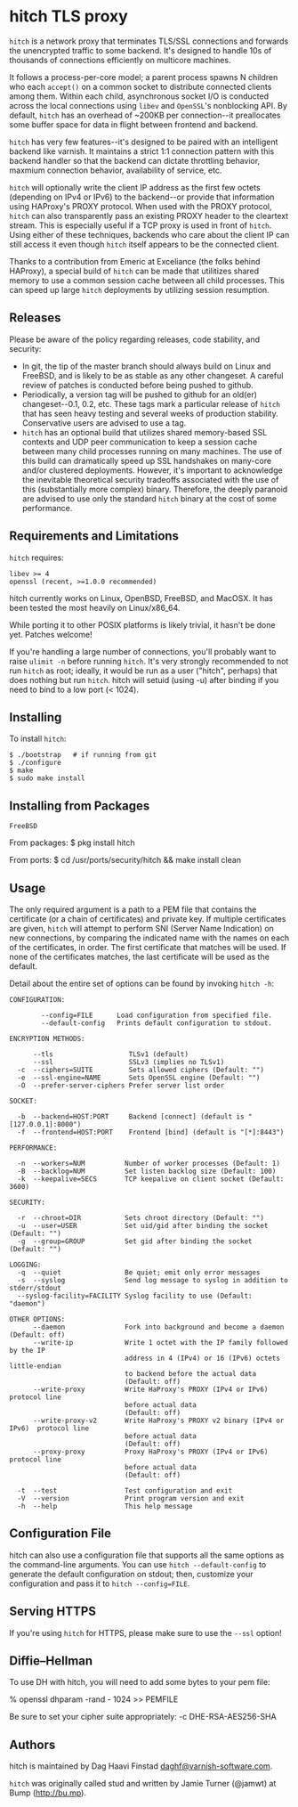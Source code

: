 hitch TLS proxy
===============

`hitch` is a network proxy that terminates TLS/SSL connections and forwards the
unencrypted traffic to some backend. It's designed to handle 10s of thousands of
connections efficiently on multicore machines.

It follows a process-per-core model; a parent process spawns N children who
each `accept()` on a common socket to distribute connected clients among them.
Within each child, asynchronous socket I/O is conducted across the local
connections using `libev` and `OpenSSL`'s nonblocking API.  By default,
`hitch` has an overhead of ~200KB per connection--it preallocates
some buffer space for data in flight between frontend and backend.

`hitch` has very few features--it's designed to be paired with an intelligent
backend like varnish.  It maintains a strict 1:1 connection pattern
with this backend handler so that the backend can dictate throttling behavior,
maxmium connection behavior, availability of service, etc.

`hitch` will optionally write the client IP address as the first few octets
(depending on IPv4 or IPv6) to the backend--or provide that information
using HAProxy's PROXY protocol.  When used with the PROXY protocol, `hitch` can
also transparently pass an existing PROXY header to the cleartext stream.  This
is especially useful if a TCP proxy is used in front of `hitch`.  Using either of
these techniques, backends who care about the client IP can still access it even
though `hitch` itself appears to be the connected client.

Thanks to a contribution from Emeric at Exceliance (the folks behind HAProxy),
a special build of `hitch` can be made that utilitizes shared memory to
use a common session cache between all child processes.  This can speed up
large `hitch` deployments by utilizing session resumption.

Releases
---------

Please be aware of the policy regarding releases, code stability, and security:

 * In git, the tip of the master branch should always build on Linux and
   FreeBSD, and is likely to be as stable as any other changeset.  A
   careful review of patches is conducted before being pushed to github.
 * Periodically, a version tag will be pushed to github for an old(er)
   changeset--0.1, 0.2, etc.  These tags mark a particular release of
   `hitch` that has seen heavy testing and several weeks of production
   stability.  Conservative users are advised to use a tag.
 * `hitch` has an optional build that utilizes shared memory-based SSL contexts
   and UDP peer communication to keep a session cache between many child processes
   running on many machines.  The use of this build can dramatically speed
   up SSL handshakes on many-core and/or clustered deployments.
   However, it's important to acknowledge the inevitable theoretical
   security tradeoffs associated with the use of this (substantially more
   complex) binary.  Therefore, the deeply paranoid are advised to use
   only the standard `hitch` binary at the cost of some performance.

Requirements and Limitations
----------------------------

`hitch` requires:

    libev >= 4
    openssl (recent, >=1.0.0 recommended)

hitch currently works on Linux, OpenBSD, FreeBSD, and MacOSX.
It has been tested the most heavily on Linux/x86_64.

While porting it to other POSIX platforms is likely trivial, it hasn't be done
yet. Patches welcome!

If you're handling a large number of connections, you'll
probably want to raise `ulimit -n` before running `hitch`.
It's very strongly recommended to not run `hitch` as root; ideally, it would
be run as a user ("hitch", perhaps) that does nothing but run `hitch`.  hitch
will setuid (using -u) after binding if you need to bind to a low port (< 1024).

Installing
----------

To install `hitch`:

    $ ./bootstrap   # if running from git
    $ ./configure
    $ make
    $ sudo make install

Installing from Packages
------------------------

``FreeBSD``

From packages:
    $ pkg install hitch

From ports:
    $ cd /usr/ports/security/hitch && make install clean

Usage
-----

The only required argument is a path to a PEM file that contains the certificate
(or a chain of certificates) and private key. If multiple certificates are
given, `hitch` will attempt to perform SNI (Server Name Indication) on new
connections, by comparing the indicated name with the names on each of the
certificates, in order. The first certificate that matches will be used. If none
of the certificates matches, the last certificate will be used as the default.

Detail about the entire set of options can be found by invoking `hitch -h`:

    CONFIGURATION:

            --config=FILE      Load configuration from specified file.
            --default-config   Prints default configuration to stdout.

    ENCRYPTION METHODS:

          --tls                   TLSv1 (default)
          --ssl                   SSLv3 (implies no TLSv1)
      -c  --ciphers=SUITE         Sets allowed ciphers (Default: "")
      -e  --ssl-engine=NAME       Sets OpenSSL engine (Default: "")
      -O  --prefer-server-ciphers Prefer server list order

    SOCKET:

      -b  --backend=HOST:PORT     Backend [connect] (default is "[127.0.0.1]:8000")
      -f  --frontend=HOST:PORT    Frontend [bind] (default is "[*]:8443")

    PERFORMANCE:

      -n  --workers=NUM          Number of worker processes (Default: 1)
      -B  --backlog=NUM          Set listen backlog size (Default: 100)
      -k  --keepalive=SECS       TCP keepalive on client socket (Default: 3600)

    SECURITY:

      -r  --chroot=DIR           Sets chroot directory (Default: "")
      -u  --user=USER            Set uid/gid after binding the socket (Default: "")
      -g  --group=GROUP          Set gid after binding the socket (Default: "")

    LOGGING:
      -q  --quiet                Be quiet; emit only error messages
      -s  --syslog               Send log message to syslog in addition to stderr/stdout
      --syslog-facility=FACILITY Syslog facility to use (Default: "daemon")

    OTHER OPTIONS:
          --daemon               Fork into background and become a daemon (Default: off)
          --write-ip             Write 1 octet with the IP family followed by the IP
                                 address in 4 (IPv4) or 16 (IPv6) octets little-endian
                                 to backend before the actual data
                                 (Default: off)
          --write-proxy          Write HaProxy's PROXY (IPv4 or IPv6) protocol line
                                 before actual data
                                 (Default: off)
          --write-proxy-v2       Write HaProxy's PROXY v2 binary (IPv4 or IPv6)  protocol line
                                 before actual data
                                 (Default: off)
          --proxy-proxy          Proxy HaProxy's PROXY (IPv4 or IPv6) protocol line
                                 before actual data
                                 (Default: off)

      -t  --test                 Test configuration and exit
      -V  --version              Print program version and exit
      -h  --help                 This help message

Configuration File
------------------

hitch can also use a configuration file that supports all the same options as the
command-line arguments. You can use `hitch --default-config` to
generate the default configuration on stdout; then, customize your configuration and
pass it to `hitch --config=FILE`.

Serving HTTPS
-------------

If you're using `hitch` for HTTPS, please make sure to use the `--ssl` option!


Diffie–Hellman
--------------

To use DH with hitch, you will need to add some bytes to your pem file:

% openssl dhparam -rand - 1024 >> PEMFILE

Be sure to set your cipher suite appropriately: -c DHE-RSA-AES256-SHA

Authors
-------

hitch is maintained by Dag Haavi Finstad <daghf@varnish-software.com>.

`hitch`  was originally called stud and written by Jamie Turner (@jamwt) at
Bump (http://bu.mp).

